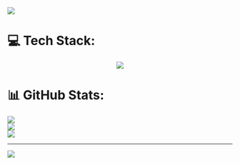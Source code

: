 ![](https://komarev.com/ghpvc/?username=grizzey&color=green)

# 💻 Tech Stack:

<p align="center">
  <a>
    <img src="https://skillicons.dev/icons?i=js,html,css,lua,java" />
  </a>
</p>

# 📊 GitHub Stats:
![](https://github-readme-stats.vercel.app/api?username=Grizzey&theme=dark&hide_border=false&include_all_commits=true&count_private=true)<br/>
![](https://github-readme-streak-stats.herokuapp.com/?user=Grizzey&theme=dark&hide_border=false)<br/>
![](https://github-readme-stats.vercel.app/api/top-langs/?username=Grizzey&theme=dark&hide_border=false&include_all_commits=true&count_private=true&layout=compact)

---
[![](https://visitcount.itsvg.in/api?id=Grizzey&icon=5&color=1)](https://visitcount.itsvg.in)

<!-- Proudly created with GPRM ( https://gprm.itsvg.in ) -->
